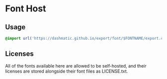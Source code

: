 # Font Host

## Usage

```css
@import url('https://dashmatic.github.io/export/font/$FONTNAME/export.css');
```

## Licenses

All of the fonts available here are allowed to be self-hosted, and their
licenses are stored alongside their font files as LICENSE.txt.

